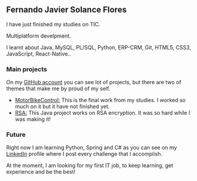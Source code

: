 ## Fernando Javier Solance Flores

I have just finished my studies on TIC.

Multiplatform develpment.

I learnt about Java, MySQL, PL/SQL, Python, ERP-CRM, Git, HTML5, CSS3, JavaScript, React-Native..

### Main projects

On my [GitHub account](https://github.com/Fernando1606) you can see lot of projects, but there are two of themes that make me by proud of my self.

- [MotorBikeControl:](https://github.com/Fernando1606/MotorBikeControl) This is the final work from my studies. I worked so much on it but it have not finished yet.
- [RSA:](https://github.com/Fernando1606/Encriptaci-n-RSA/tree/master) This Java project works on RSA encryption. It was so hard while I was making it!

### Future

Right now I am learning Python, Spring and C# as you can see on my [LinkedIn](https://www.linkedin.com/in/fernando-solance/) profile where I post every challenge that I 
accomplish.

At the moment, I am looking for my first IT job, to keep learning, get experience and be the best!

